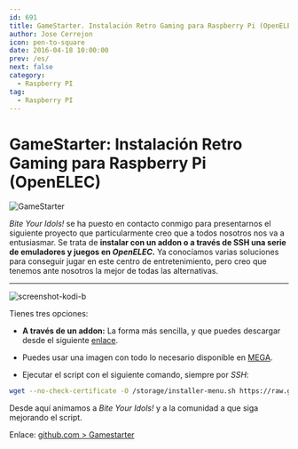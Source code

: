 ```yaml
---
id: 691
title: GameStarter. Instalación Retro Gaming para Raspberry Pi (OpenELEC)
author: Jose Cerrejon
icon: pen-to-square
date: 2016-04-18 10:00:00
prev: /es/
next: false
category:
  - Raspberry PI
tag:
  - Raspberry PI
---
```


# GameStarter: Instalación Retro Gaming para Raspberry Pi (OpenELEC)

![GameStarter](https://raw.githubusercontent.com/bite-your-idols/gamestarter-openelec/master/assets/gamestarter-logo.jpg)

*Bite Your Idols!* se ha puesto en contacto conmigo para presentarnos el siguiente proyecto que particularmente creo que a todos nosotros nos va a entusiasmar. Se trata de **instalar con un addon o a través de SSH una serie de emuladores y juegos en *OpenELEC*.** Ya conocíamos varias soluciones para conseguir jugar en este centro de entretenimiento, pero creo que tenemos ante nosotros la mejor de todas las alternativas.

- - -
![screenshot-kodi-b](/images/2016/04/screenshot-kodi-b.png)

Tienes tres opciones: 

* **A través de un addon:** La forma más sencilla, y que puedes descargar desde el siguiente [enlace](https://github.com/bite-your-idols/gamestarter/releases/download/2.0.0/script.gamestarter-v2.0.0.zip).

* Puedes usar una imagen con todo lo necesario disponible en [MEGA](https://mega.nz/#F!aMcBHaBS!zAi2_Iz_zPzxWeLxJzEA4g).

* Ejecutar el script con el siguiente comando, siempre por *SSH*:

```bash
wget --no-check-certificate -O /storage/installer-menu.sh https://raw.githubusercontent.com/bite-your-idols/gamestarter-openelec/master/installer-menu.sh && sh /storage/installer-menu.sh
```

Desde aquí animamos a *Bite Your Idols!* y a la comunidad a que siga mejorando el script.

Enlace: [github.com > Gamestarter](https://github.com/bite-your-idols/Gamestarter-Pi)

